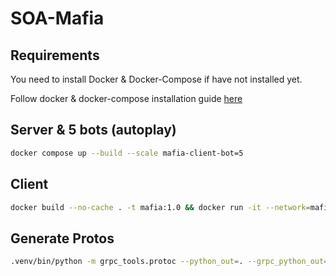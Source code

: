 # SOA-Mafia

## Requirements

You need to install Docker & Docker-Compose if have not installed yet.

Follow docker & docker-compose installation guide [here](https://docs.docker.com/engine/install/ubuntu/#install-using-the-repository)

## Server & 5 bots (autoplay)

```bash
docker compose up --build --scale mafia-client-bot=5
```

## Client

```bash
docker build --no-cache . -t mafia:1.0 && docker run -it --network=mafia-network mafia:1.0 --role client
```

## Generate Protos

```bash
.venv/bin/python -m grpc_tools.protoc --python_out=. --grpc_python_out=. --pyi_out=. -I . app/grpc/schema.proto
```
